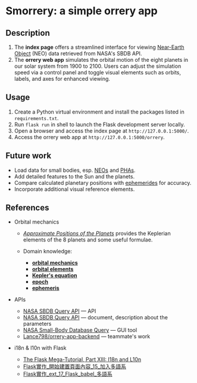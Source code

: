 # Smorrery: a simple orrery app

## Description

1. The **index page** offers a streamlined interface for viewing [Near-Earth Object](https://en.wikipedia.org/wiki/Near-Earth_object) (NEO) data retrieved from NASA's SBDB API.
2. The **orrery web app** simulates the orbital motion of the eight planets in our solar system from 1900 to 2100. Users can adjust the simulation speed via a control panel and toggle visual elements such as orbits, labels, and axes for enhanced viewing. 

## Usage

1. Create a Python virtual environment and install the packages listed in `requirements.txt`.
2. Run `flask run` in shell to launch the Flask development server locally.
3. Open a browser and access the index page at `http://127.0.0.1:5000/`.
4. Access the orrery web app at `http://127.0.0.1:5000/orrery`.

## Future work

- Load data for small bodies, esp. [NEOs](https://en.wikipedia.org/wiki/Near-Earth_object) and [PHAs](https://en.wikipedia.org/wiki/Potentially_hazardous_object).
- Add detailed features to the Sun and the planets.
- Compare calculated planetary positions with [ephemerides](https://ssd.jpl.nasa.gov/planets/eph_export.html) for accuracy.
- Incorporate additional visual reference elements.

## References
- Orbital mechanics
    - [*Approximate Positions of the Planets*](https://ssd.jpl.nasa.gov/planets/approx_pos.html) provides the Keplerian elements of the 8 planets and some useful formulae.


    - Domain knowledge: 
        - [**orbital mechanics**](https://en.wikipedia.org/wiki/Orbital_mechanics)
        - [**orbital elements**](https://en.wikipedia.org/wiki/Orbital_elements)
        - [**Kepler's equation**](https://en.wikipedia.org/wiki/Kepler%27s_equation)
        - [**epoch**](https://en.wikipedia.org/wiki/Epoch_(astronomy))
        - [**ephemeris**](https://en.wikipedia.org/wiki/Ephemeris#Modern_ephemeris)

- APIs
    - [NASA SBDB Query API](https://ssd-api.jpl.nasa.gov/sbdb_query.api)  — API
    - [NASA SBDB Query API](https://ssd-api.jpl.nasa.gov/doc/sbdb_query.html) — document, description about the parameters
    - [NASA Small-Body Database Query](https://ssd.jpl.nasa.gov/tools/sbdb_query.html) — GUI tool 
    - [Lance798/orrery-app-backend](https://github.com/Lance798/orrery-app-backend) — teammate's work

- i18n & l10n with Flask
    - [The Flask Mega-Tutorial, Part XIII: I18n and L10n](https://blog.miguelgrinberg.com/post/the-flask-mega-tutorial-part-xiii-i18n-and-l10n)
    - [Flask實作_開始建置頁面內容_15_加入多語系](https://hackmd.io/@shaoeChen/Sydgiqsz7?type=view)
    - [Flask實作_ext_17_Flask_babel_多語系](https://hackmd.io/@shaoeChen/SyX5xZWz7?type=view)
